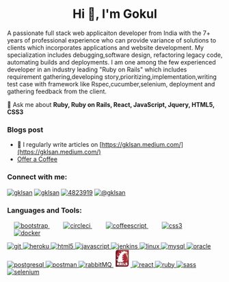 <h1 align="center">Hi 👋, I'm Gokul</h1>
<p align="justifiy">A passionate full stack web applicaiton developer from India with the 7+ years of professional experience who can provide variance of solutions to clients which incorporates applications and website development. My specialization includes debugging,software design, refactoring legacy code, automating builds and deployments.
I am one among the few experienced developer in an industry leading "Ruby on Rails" which includes requirement gathering,developing story,prioritizing,implementation,writing test case with framework like Rspec,cucumber,selenium, deployment and gathering feedback from the client. </p>

[comment]: <> (<p align="left"> <img src="https://komarev.com/ghpvc/?username=gklsan&label=Profile%20views&color=0e75b6&style=flat" alt="gklsan" /> </p>)

[comment]: <> (<p align="left"> <a href="https://github.com/ryo-ma/github-profile-trophy"><img src="https://github-profile-trophy.vercel.app/?username=gklsan" alt="gklsan" /></a> </p>)
💬 Ask me about **Ruby, Ruby on Rails, React, JavaScript, Jquery, HTML5, CSS3**

### Blogs post
- 📝 I regularly write articles on [https://gklsan.medium.com/](https://gklsan.medium.com/)
- [Offer a Coffee](https://ko-fi.com/gklsan)

<h3 align="left">Connect with me:</h3>
<p align="left">
<a href="https://twitter.com/gklsan" target="blank"><img align="center" src="https://cdn.jsdelivr.net/npm/simple-icons@3.0.1/icons/twitter.svg" alt="gklsan" height="30" width="40" /></a>
<a href="https://linkedin.com/in/gklsan" target="blank"><img align="center" src="https://cdn.jsdelivr.net/npm/simple-icons@3.0.1/icons/linkedin.svg" alt="gklsan" height="30" width="40" /></a>
<a href="https://stackoverflow.com/users/4823919" target="blank"><img align="center" src="https://cdn.jsdelivr.net/npm/simple-icons@3.0.1/icons/stackoverflow.svg" alt="4823919" height="30" width="40" /></a>
<a href="https://gklsan.medium.com" target="blank"><img align="center" src="https://cdn.jsdelivr.net/npm/simple-icons@3.0.1/icons/medium.svg" alt="@gklsan" height="30" width="40" /></a>
</p>

<h3 align="left">Languages and Tools:</h3>
<p align="left"> 
    <a href="https://getbootstrap.com" target="_blank" style="padding: .1rem 1rem .1rem 1rem;">
        <img src="https://www.vectorlogo.zone/logos/getbootstrap/getbootstrap-icon.svg" alt="bootstrap" width="40" height="40"/>
    </a> 
    <a href="https://circleci.com" target="_blank" style="padding: .1rem 1rem .1rem 1rem;">         
        <img src="https://www.vectorlogo.zone/logos/circleci/circleci-icon.svg" alt="circleci" width="40" height="40"/>
    </a> 
    <a href="https://offeescript.org" target="_blank" style="padding: .1rem 1rem .1rem 1rem;"> 
        <img src="https://www.vectorlogo.zone/logos/coffeescript/coffeescript-icon.svg" alt="coffeescript" width="40" height="40"/>
    </a>
    <a href="https://www.w3schools.com/css/" target="_blank" style="padding: .1rem 1rem .1rem 1rem;"> 
        <img src="https://www.vectorlogo.zone/logos/w3_css/w3_css-icon.svg" alt="css3" width="40" height="40"/>
    </a> 
    <a href="https://www.docker.com/" target="_blank" style="padding: .1rem 1rem .1rem 1rem;"> 
        <img src="https://www.vectorlogo.zone/logos/docker/docker-icon.svg" alt="docker" width="40" height="40"/>
    </a>
</p>
<p align="left">
    <a href="https://git-scm.com/" target="_blank"> 
        <img src="https://www.vectorlogo.zone/logos/git-scm/git-scm-icon.svg" alt="git" width="40" height="40"/>
    </a> 
    <a href="https://heroku.com" target="_blank"> 
        <img src="https://www.vectorlogo.zone/logos/heroku/heroku-icon.svg" alt="heroku" width="40" height="40"/>
    </a> 
    <a href="https://www.w3.org/html/" target="_blank"> 
        <img src="https://www.vectorlogo.zone/logos/w3_html5/w3_html5-icon.svg" alt="html5" width="40" height="40"/>
    </a> 
    <a href="https://developer.mozilla.org/en-US/docs/Web/JavaScript" target="_blank"> 
        <img src="https://www.vectorlogo.zone/logos/javascript/javascript-horizontal.svg" alt="javascript" width="40" height="40"/>
    </a> 
    <a href="https://www.jenkins.io" target="_blank"> 
        <img src="https://www.vectorlogo.zone/logos/jenkins/jenkins-icon.svg" alt="jenkins" width="40" height="40"/>
    </a> 
    <a href="https://www.linux.org/" target="_blank"> 
        <img src="https://www.vectorlogo.zone/logos/linux/linux-icon.svg" alt="linux" width="40" height="40"/>
    </a> 
    <a href="https://www.mysql.com/" target="_blank"> 
        <img src="https://www.vectorlogo.zone/logos/mysql/mysql-icon.svg" alt="mysql" width="40" height="40"/>
    </a> 
    <a href="https://www.oracle.com/" target="_blank"> 
        <img src="https://www.vectorlogo.zone/logos/oracle/oracle-icon.svg" alt="oracle" width="40" height="40"/>
    </a> 
    <a href="https://www.postgresql.org" target="_blank"> 
        <img src="https://www.vectorlogo.zone/logos/postgresql/postgresql-icon.svg" alt="postgresql" width="40" height="40"/>
    </a> 
    <a href="https://postman.com" target="_blank"> 
        <img src="https://www.vectorlogo.zone/logos/getpostman/getpostman-icon.svg" alt="postman" width="40" height="40"/>
    </a> 
    <a href="https://www.rabbitmq.com" target="_blank"> 
        <img src="https://www.vectorlogo.zone/logos/rabbitmq/rabbitmq-icon.svg" alt="rabbitMQ" width="40" height="40"/>
    </a> 
    <a href="https://rubyonrails.org" target="_blank"> 
        <img src="https://raw.githubusercontent.com/devicons/devicon/master/icons/rails/rails-original-wordmark.svg" alt="rails" width="40" height="40"/>
    </a> 
    <a href="https://reactjs.org/" target="_blank"> 
        <img src="https://www.vectorlogo.zone/logos/reactjs/reactjs-icon.svg" alt="react" width="40" height="40"/>
    </a> 
    <a href="https://www.ruby-lang.org/en/" target="_blank"> 
        <img src="https://www.vectorlogo.zone/logos/ruby-lang/ruby-lang-icon.svg" alt="ruby" width="40" height="40"/>
    </a> 
    <a href="https://sass-lang.com" target="_blank"> 
        <img src="https://www.vectorlogo.zone/logos/sass-lang/sass-lang-icon.svg" alt="sass" width="40" height="40"/>
    </a> 
    <a href="https://www.selenium.dev" target="_blank"> 
        <img src="https://raw.githubusercontent.com/detain/svg-logos/780f25886640cef088af994181646db2f6b1a3f8/svg/selenium-logo.svg" alt="selenium" width="40" height="40"/>
    </a> </p>
